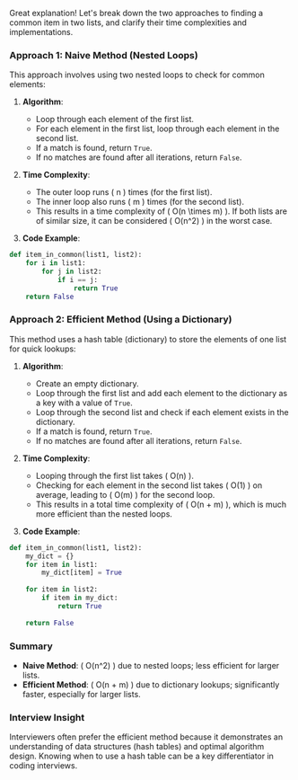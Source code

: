 Great explanation! Let's break down the two approaches to finding a common item in two lists, and clarify their time complexities and implementations.

### Approach 1: Naive Method (Nested Loops)
This approach involves using two nested loops to check for common elements:

1. **Algorithm**:
   - Loop through each element of the first list.
   - For each element in the first list, loop through each element in the second list.
   - If a match is found, return `True`.
   - If no matches are found after all iterations, return `False`.

2. **Time Complexity**:
   - The outer loop runs \( n \) times (for the first list).
   - The inner loop also runs \( m \) times (for the second list).
   - This results in a time complexity of \( O(n \times m) \). If both lists are of similar size, it can be considered \( O(n^2) \) in the worst case.

3. **Code Example**:
```python
def item_in_common(list1, list2):
    for i in list1:
        for j in list2:
            if i == j:
                return True
    return False
```

### Approach 2: Efficient Method (Using a Dictionary)
This method uses a hash table (dictionary) to store the elements of one list for quick lookups:

1. **Algorithm**:
   - Create an empty dictionary.
   - Loop through the first list and add each element to the dictionary as a key with a value of `True`.
   - Loop through the second list and check if each element exists in the dictionary.
   - If a match is found, return `True`.
   - If no matches are found after all iterations, return `False`.

2. **Time Complexity**:
   - Looping through the first list takes \( O(n) \).
   - Checking for each element in the second list takes \( O(1) \) on average, leading to \( O(m) \) for the second loop.
   - This results in a total time complexity of \( O(n + m) \), which is much more efficient than the nested loops.

3. **Code Example**:
```python
def item_in_common(list1, list2):
    my_dict = {}
    for item in list1:
        my_dict[item] = True
        
    for item in list2:
        if item in my_dict:
            return True
            
    return False
```

### Summary
- **Naive Method**: \( O(n^2) \) due to nested loops; less efficient for larger lists.
- **Efficient Method**: \( O(n + m) \) due to dictionary lookups; significantly faster, especially for larger lists.

### Interview Insight
Interviewers often prefer the efficient method because it demonstrates an understanding of data structures (hash tables) and optimal algorithm design. Knowing when to use a hash table can be a key differentiator in coding interviews.